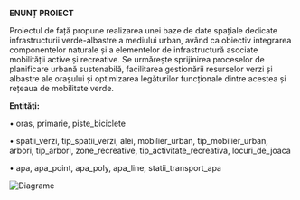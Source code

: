 **ENUNȚ PROIECT**

Proiectul de față propune realizarea unei baze de date spațiale dedicate infrastructurii verde-albastre a mediului urban, având ca obiectiv integrarea componentelor naturale și a elementelor de infrastructură asociate mobilității active și recreative. Se urmărește sprijinirea proceselor de planificare urbană sustenabilă, facilitarea gestionării resurselor verzi și albastre ale orașului și optimizarea legăturilor funcționale dintre acestea și rețeaua de mobilitate verde.

**Entități:**

•	oras, primarie, piste_biciclete

•	spatii_verzi, tip_spatii_verzi, alei, mobilier_urban, tip_mobilier_urban, arbori, tip_arbori, zone_recreative, tip_activitate_recreativa, locuri_de_joaca

•	apa, apa_point, apa_poly, apa_line, statii_transport_apa

![Diagrame](C:\GIS_I_Semestrul_II\Databases\examen_sem_II_lukacs_adela\Diagrame.drawio.png)
